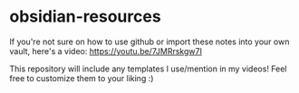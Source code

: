 # obsidian-resources
If you're not sure on how to use github or import these notes into your own vault, here's a video: https://youtu.be/7JMRrskgw7I

This repository will include any templates I use/mention in my videos! Feel free to customize them to your liking :)

